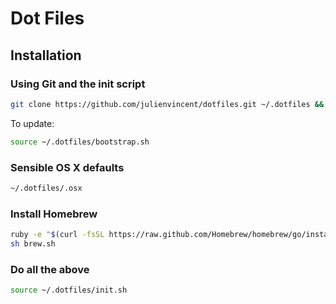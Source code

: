 # Dot Files

## Installation

### Using Git and the init script

```bash
git clone https://github.com/julienvincent/dotfiles.git ~/.dotfiles && source ~/.dotfiles/init.sh
```

To update:

```bash
source ~/.dotfiles/bootstrap.sh
```

### Sensible OS X defaults

```bash
~/.dotfiles/.osx
```

### Install Homebrew

```bash
ruby -e "$(curl -fsSL https://raw.github.com/Homebrew/homebrew/go/install)" && \
sh brew.sh
```

### Do all the above

```bash
source ~/.dotfiles/init.sh
```